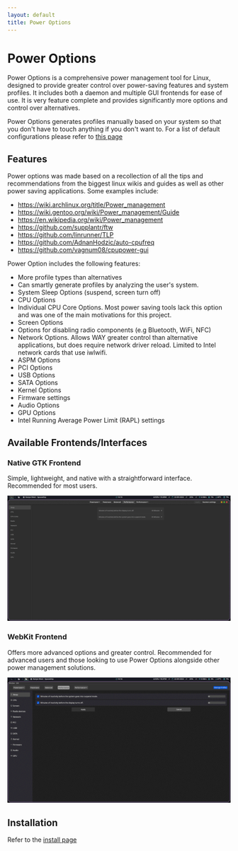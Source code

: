 ```yaml
---
layout: default
title: Power Options
---
```


# Power Options

Power Options is a comprehensive power management tool for Linux, designed to provide greater control over power-saving features and system profiles. It includes both a daemon and multiple GUI frontends for ease of use. It is very feature complete and provides significantly more options and control over alternatives.

Power Options generates profiles manually based on your system so that you don't have to touch anything if you don't want to. For a list of default configurations please refer to [this page](./defaults.md)

## Features

Power options was made based on a recollection of all the tips and
recommendations from the biggest linux wikis and guides as well as other power
saving applications. Some examples include:
- https://wiki.archlinux.org/title/Power_management
- https://wiki.gentoo.org/wiki/Power_management/Guide
- https://en.wikipedia.org/wiki/Power_management
- https://github.com/supplantr/ftw
- https://github.com/linrunner/TLP
- https://github.com/AdnanHodzic/auto-cpufreq
- https://github.com/vagnum08/cpupower-gui

Power Option includes the following features:
- More profile types than alternatives
- Can smartly generate profiles by analyzing the user's system.
- System Sleep Options (suspend, screen turn off)
- CPU Options
- Individual CPU Core Options. Most power saving tools lack this option and was
  one of the main motivations for this project.
- Screen Options
- Options for disabling radio components (e.g Bluetooth, WiFi, NFC)
- Network Options. Allows WAY greater control than alternative applications, but
  does require network driver reload. Limited to Intel network cards that use
  iwlwifi.
- ASPM Options
- PCI Options
- USB Options
- SATA Options
- Kernel Options
- Firmware settings
- Audio Options
- GPU Options
- Intel Running Average Power Limit (RAPL) settings

## Available Frontends/Interfaces

### Native GTK Frontend

Simple, lightweight, and native with a straightforward interface. Recommended for most users.

![GTK Slideshow](../static/gtk-slideshow.gif)

### WebKit Frontend

Offers more advanced options and greater control. Recommended for advanced users and those looking to use Power Options alongside other power management solutions.

![Webview Slideshow](../static/webview-slideshow.gif)

## Installation

Refer to the [install page](./install.md)